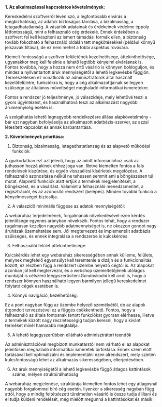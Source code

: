 **1. Az alkalmazással kapcsolatos követelmények:**

Kereskedelmi szoftverről lévén szó, a legfontosabb elvárás a megbízhatóság, az adatok biztoságos tárolása, a 
bizalmasság, a letagadhatatlanság. A vásárlók adatainak és érdekeinek védelme éppoly létfontosságű, mint a 
felhasználó cég érdekeié. Ennek érdekében a szoftvert fel kell készíteni az ismert támadási formák ellen, 
a biztonság tovább fokozható a felhasználó oldalán tett megkötésekkel (például könnyű jelszavak tiltása), 
de ez nem mehet a többi aspektus rovására.

Kiemelt fontosságú a szoftver felületének kezelhetősége, áttekinthetősége, ugyanakkor meg kell felelnie a 
lehető legtöbb kényelmi elvárásnak is. Fontos továbbá, hogy a hozzá nem értő vásárló is könnyen boldoguljon, 
és mindez a nyilvántartott áruk mennyiségétől a lehető legkevésbé függjön. Természetesen ez vonatkozik az 
adminisztrátorok által használt kezelőfelületre, funkciókra is, hogy a cég alkalmazottjainak se legyen 
szüksége az általános műveltséget meghaladó informatikai ismeretekre.

Fontos a rendszer jó teljesítménye, jó válaszideje, mely lehetővé teszi a gyors ügyintézést, és használhatóvá 
teszi az alkalmazást nagyobb árumennyiség esetén is.

A szolgáltatás lehető legnagyobb rendelkezésre állása alapkövetelmény - bár ezt nagyban befolyásolja az 
alkalmazott adatbázis-szerver, az azzal létesített kapcsolat és annak karbantartása.

**2. Követelmények prioritása:**

1. Biztonság, bizalmasság, letagadhatatlanság és az alapvető működési funkciók:

A gyakorlatban ezt azt jelenti, hogy az adott információhoz csak az juthasson hozzá akinek ehhez joga van. 
Illetve kiemelten fontos a fals rendelések kiszűrése, és egyéb visszaélési kísérletek megelőzése.
A felhasználó azonosítása nélkül ne tehessen semmit ami a böngészésen túl mutat. 
Alapvető funkciók alatt értjük a termékek megjelenítését, a böngészést, és a vásárlást. 
Valamint a felhasználó menedzsmentet, a regisztrációt, és az azonosító rendszert (belépés). 
Minden további funkció a kényelmességet biztosítja.

2. A válaszidő minimális függése az adatok mennyiségétől:

A webáruház terjedelmének, forgalmának növekedésével ezen kérdés jelentősége egyenes arányban növekszik. 
Fontos tehát, hogy a rendszer rugalmasan kezeljen nagyobb adatmennyiséget is, 
ne okozzon gondot nagy áruházak üzemeltetése sem. Jól megtervezett és implementált adatbázis szükséges, 
és ennek integrálása a rendszerbe is kulcskérdés.

3. Felhasználói felület áttekinthetősége:

Kulcskérdés lehet egy webáruház sikerességében annak külleme, 
felülete, melynek megfelelő egyensúlyt kell teremtenie a dizájn és a funkcionalitás között, 
ez részben függ a rendszert üzembe helyező cégtől is. Az alapokat azonban jól kell megtervezni, 
és a webshop üzemeltetőjének utólagos munkáját is célszerű leegyszerűsíteni.Gondoskodni kell arról is, 
hogy a rendszer könnyen használható legyen bármilyen jellegű kereskedelmet folytató cégek esetében is.

4. Könnyű navigáció, kezelhetőség:

Ez a pont nagyban függ az üzembe helyező személyétől, 
de az alapok átgondolt tervezésével ez a függés csökkenthető. 
Fontos, hogy a felhasználó az általa fontosnak tartott funkciókat gyorsan elérhesse, 
illetve a termékek között nagy részletességig tudjon keresni, hogy a kívánt terméket 
minél hamarabb megtalálja.

5. A lehető legegyszerűbben ellátható adminisztrátori teendők

Az adminisztrációval megbízott munkatárstól nem várható el az alapokat jelentősen
meghaladó informatikai ismeretek birtoklása. Ennek szem előtt tartásával kell
optimalizálni és implementálni ezen alrendszert, mely szintén kulcsfontosságú
lehet az alkalmazás sikerességében, elterjedésében.

6. Az áruk mennyiségétől a lehető legkevésbé függő átlagos kattintások száma, mélyen struktúrálhatóság

A webáruház megjelenése, struktúrája kiemelten fontos lehet egy átlagosnál 
nagyobb forgalommal bíró cég esetén. Ilyenkor a sikeresség nagyban függ attól,
hogy a mindig feltételezett türelmetlen vásárló is össze tudja állítani és el
tudja küldeni rendelését, még mielőtt megunná a kattintásokat és másik